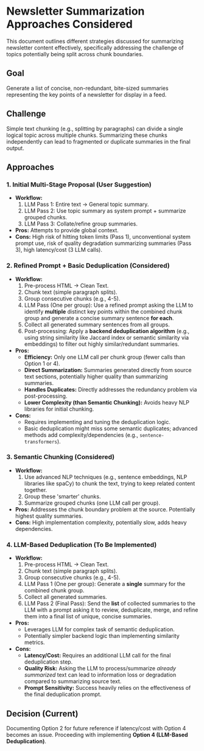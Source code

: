 # Newsletter Summarization Approaches Considered

This document outlines different strategies discussed for summarizing newsletter content effectively, specifically addressing the challenge of topics potentially being split across chunk boundaries.

## Goal

Generate a list of concise, non-redundant, bite-sized summaries representing the key points of a newsletter for display in a feed.

## Challenge

Simple text chunking (e.g., splitting by paragraphs) can divide a single logical topic across multiple chunks. Summarizing these chunks independently can lead to fragmented or duplicate summaries in the final output.

## Approaches

### 1. Initial Multi-Stage Proposal (User Suggestion)

*   **Workflow:**
    1.  LLM Pass 1: Entire text -> General topic summary.
    2.  LLM Pass 2: Use topic summary as system prompt + summarize grouped chunks.
    3.  LLM Pass 3: Collate/refine group summaries.
*   **Pros:** Attempts to provide global context.
*   **Cons:** High risk of hitting token limits (Pass 1), unconventional system prompt use, risk of quality degradation summarizing summaries (Pass 3), high latency/cost (3 LLM calls).

### 2. Refined Prompt + Basic Deduplication (Considered)

*   **Workflow:**
    1.  Pre-process HTML -> Clean Text.
    2.  Chunk text (simple paragraph splits).
    3.  Group consecutive chunks (e.g., 4-5).
    4.  LLM Pass (One per group): Use a refined prompt asking the LLM to identify **multiple** distinct key points within the combined chunk group and generate a concise summary sentence **for each**. 
    5.  Collect all generated summary sentences from all groups.
    6.  Post-processing: Apply a **backend deduplication algorithm** (e.g., using string similarity like Jaccard index or semantic similarity via embeddings) to filter out highly similar/redundant summaries.
*   **Pros:**
    *   **Efficiency:** Only one LLM call per chunk group (fewer calls than Option 1 or 4).
    *   **Direct Summarization:** Summaries generated directly from source text sections, potentially higher quality than summarizing summaries.
    *   **Handles Duplicates:** Directly addresses the redundancy problem via post-processing.
    *   **Lower Complexity (than Semantic Chunking):** Avoids heavy NLP libraries for initial chunking.
*   **Cons:**
    *   Requires implementing and tuning the deduplication logic.
    *   Basic deduplication might miss some semantic duplicates; advanced methods add complexity/dependencies (e.g., `sentence-transformers`).

### 3. Semantic Chunking (Considered)

*   **Workflow:**
    1.  Use advanced NLP techniques (e.g., sentence embeddings, NLP libraries like spaCy) to chunk the text, trying to keep related content together.
    2.  Group these 'smarter' chunks.
    3.  Summarize grouped chunks (one LLM call per group).
*   **Pros:** Addresses the chunk boundary problem at the source. Potentially highest quality summaries.
*   **Cons:** High implementation complexity, potentially slow, adds heavy dependencies.

### 4. LLM-Based Deduplication (To Be Implemented)

*   **Workflow:**
    1.  Pre-process HTML -> Clean Text.
    2.  Chunk text (simple paragraph splits).
    3.  Group consecutive chunks (e.g., 4-5).
    4.  LLM Pass 1 (One per group): Generate a **single** summary for the combined chunk group.
    5.  Collect all generated summaries.
    6.  LLM Pass 2 (Final Pass): Send the **list** of collected summaries to the LLM with a prompt asking it to review, deduplicate, merge, and refine them into a final list of unique, concise summaries.
*   **Pros:**
    *   Leverages LLM for complex task of semantic deduplication.
    *   Potentially simpler backend logic than implementing similarity metrics.
*   **Cons:**
    *   **Latency/Cost:** Requires an additional LLM call for the final deduplication step.
    *   **Quality Risk:** Asking the LLM to process/summarize *already summarized* text can lead to information loss or degradation compared to summarizing source text.
    *   **Prompt Sensitivity:** Success heavily relies on the effectiveness of the final deduplication prompt.

## Decision (Current)

Documenting Option 2 for future reference if latency/cost with Option 4 becomes an issue. Proceeding with implementing **Option 4 (LLM-Based Deduplication)**. 